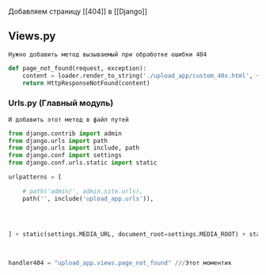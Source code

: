 Добавляем страницу [[404]] в [[Django]] 


## Views.py
	Нужно добавить метод вызываемый при обработке ошибки 404 
```python
def page_not_found(request, exception):
    content = loader.render_to_string('./upload_app/custom_40x.html', {}, request)
    return HttpResponseNotFound(content)
```


### Urls.py (Главный модуль)
	И добавить этот метод в файл путей
```python
from django.contrib import admin
from django.urls import path
from django.urls import include, path
from django.conf import settings
from django.conf.urls.static import static

urlpatterns = [

    # path('admin/', admin.site.urls),
    path('', include('upload_app.urls')),

  
  

] + static(settings.MEDIA_URL, document_root=settings.MEDIA_ROOT) + static(settings.STATIC_URL, document_root=settings.STATIC_ROOT)

  

handler404 = "upload_app.views.page_not_found" ///Этот моментик
```